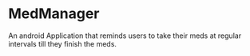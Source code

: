 # MedManager
An android Application that reminds users to take their meds at regular intervals till they finish the meds.
